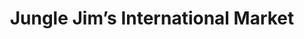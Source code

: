 ---
title: "Jungle Jim’s International Market"
url: /cincinnati/jungle-jims-international-market/
shop: supermarket
---